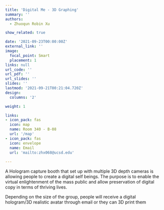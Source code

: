 ```yaml
---
title: 'Digital Me - 3D Graphing'
summary: ''
authors: 
  - Zhuoqun Robin Xu

show_related: true

date: '2021-09-23T00:00:00Z'
external_link: ''
image:
  focal_point: Smart
  placement: 1
links: null
url_code: ''
url_pdf: ''
url_slides: ''
slides: ''
lastmod: '2021-09-21T00:21:04.720Z'
design:
  columns: '2'

weight: 1

links:
- icon_pack: fas
  icon: map
  name: Room 340 - B-08
  url: '/map'
- icon_pack: fas
  icon: envelope
  name: Email
  url: 'mailto:zhx068@ucsd.edu'
  
---
```

A Hologram capture booth that set up with multiple 3D depth cameras is allowing people to create a digital self beings. The purpose is to enable the virtual enlightenment of the mass public and allow preservation of digital copy in terms of thriving lives. 

Depending on the size of the group, people will receive a digital hologram/3D realistic avatar through email or they can 3D print them